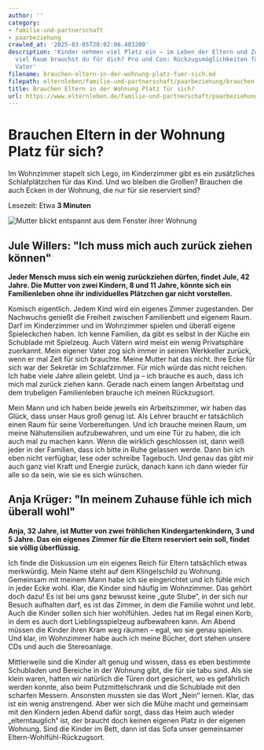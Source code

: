 ```yaml
---
author: ''
category:
- familie-und-partnerschaft
- paarbeziehung
crawled_at: '2025-03-05T20:02:06.403200'
description: 'Kinder nehmen viel Platz ein – im Leben der Eltern und Zuhause. Wie
  viel Raum brauchst du für dich? Pro und Con: Rückzugsmöglichkeiten für Mutter und
  Vater'
filename: brauchen-eltern-in-der-wohnung-platz-fuer-sich.md
filepath: elternleben/familie-und-partnerschaft/paarbeziehung/brauchen-eltern-in-der-wohnung-platz-fuer-sich.md
title: Brauchen Eltern in der Wohnung Platz für sich?
url: https://www.elternleben.de/familie-und-partnerschaft/paarbeziehung/brauchen-eltern-in-der-wohnung-platz-fuer-sich/
---
```


#  Brauchen Eltern in der Wohnung Platz für sich?

Im Wohnzimmer stapelt sich Lego, im Kinderzimmer gibt es ein zusätzliches
Schlafplätzchen für das Kind. Und wo bleiben die Großen? Brauchen die auch
Ecken in der Wohnung, die nur für sie reserviert sind?

Lesezeit: Etwa **3 Minuten**

![Mutter blickt entspannt aus dem Fenster ihrer
Wohnung](/fileadmin/_processed_/5/8/csm_pro_u_con_Brauchen_Eltern_in_der_Wohnung_Platz_fu__r_sich__iStock_75388289_LARGE_Kopie_970da8d0ba.jpg)



##  Jule Willers: "Ich muss mich auch zurück ziehen können"

**Jeder Mensch muss sich ein wenig zurückziehen dürfen, findet Jule, 42 Jahre.
Die Mutter von zwei Kindern, 8 und 11 Jahre, könnte sich ein Familienleben
ohne ihr individuelles Plätzchen gar nicht vorstellen.**  
  
Komisch eigentlich. Jedem Kind wird ein eigenes Zimmer zugestanden. Der
Nachwuchs genießt die Freiheit zwischen Familienbett und eigenem Raum. Darf im
Kinderzimmer und im Wohnzimmer spielen und überall eigene Spieleckchen haben.
Ich kenne Familien, da gibt es selbst in der Küche ein Schublade mit
Spielzeug. Auch Vätern wird meist ein wenig Privatsphäre zuerkannt. Mein
eigener Vater zog sich immer in seinen Werkkeller zurück, wenn er mal Zeit für
sich brauchte. Meine Mutter hat das nicht. Ihre Ecke für sich war der Sekretär
im Schlafzimmer. Für mich würde das nicht reichen. Ich habe viele Jahre allein
gelebt. Und ja – ich brauche es auch, dass ich mich mal zurück ziehen kann.
Gerade nach einem langen Arbeitstag und dem trubeligen Familienleben brauche
ich meinen Rückzugsort.  
  
Mein Mann und ich haben beide jeweils ein Arbeitszimmer, wir haben das Glück,
dass unser Haus groß genug ist. Als Lehrer braucht er tatsächlich einen Raum
für seine Vorbereitungen. Und ich brauche meinen Raum, um meine Nähutensilien
aufzubewahren, und um eine Tür zu haben, die ich auch mal zu machen kann. Wenn
die wirklich geschlossen ist, dann weiß jeder in der Familien, dass ich bitte
in Ruhe gelassen werde. Dann bin ich eben nicht verfügbar, lese oder schreibe
Tagebuch. Und genau das gibt mir auch ganz viel Kraft und Energie zurück,
danach kann ich dann wieder für alle so da sein, wie sie es sich wünschen.



##  Anja Krüger: "In meinem Zuhause fühle ich mich überall wohl"

**Anja, 32 Jahre, ist Mutter von zwei fröhlichen Kindergartenkindern, 3 und 5
Jahre. Das ein eigenes Zimmer für die Eltern reserviert sein soll, findet sie
völlig überflüssig.**  
  
Ich finde die Diskussion um ein eigenes Reich für Eltern tatsächlich etwas
merkwürdig. Mein Name steht auf dem Klingelschild zu Wohnung. Gemeinsam mit
meinem Mann habe ich sie eingerichtet und ich fühle mich in jeder Ecke wohl.
Klar, die Kinder sind häufig im Wohnzimmer. Das gehört doch dazu! Es ist bei
uns ganz bewusst keine „gute Stube“, in der sich nur Besuch aufhalten darf, es
ist das Zimmer, in dem die Familie wohnt und lebt. Auch die Kinder sollen sich
hier wohlfühlen. Jedes hat im Regal einen Korb, in dem es auch dort
Lieblingsspielzeug aufbewahren kann. Am Abend müssen die Kinder ihren Kram weg
räumen – egal, wo sie genau spielen. Und klar, im Wohnzimmer habe auch ich
meine Bücher, dort stehen unsere CDs und auch die Stereoanlage.  
  
Mittlerweile sind die Kinder alt genug und wissen, dass es eben bestimmte
Schubladen und Bereiche in der Wohnung gibt, die für sie tabu sind. Als sie
klein waren, hatten wir natürlich die Türen dort gesichert, wo es gefährlich
werden konnte, also beim Putzmittelschrank und die Schublade mit den scharfen
Messern. Ansonsten mussten sie das Wort „Nein“ lernen. Klar, das ist ein wenig
anstrengend. Aber wer sich die Mühe macht und gemeinsam mit den Kindern jeden
Abend dafür sorgt, dass das Heim auch wieder „elterntauglich“ ist, der braucht
doch keinen eigenen Platz in der eigenen Wohnung. Sind die Kinder im Bett,
dann ist das Sofa unser gemeinsamer Eltern-Wohlfühl-Rückzugsort.

